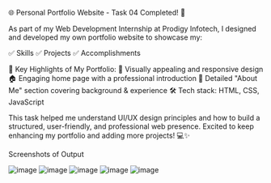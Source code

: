 🌐 Personal Portfolio Website - Task 04 Completed! 🚀

As part of my Web Development Internship at Prodigy Infotech, I designed and developed my own portfolio website to showcase my:

✅ Skills
✅ Projects
✅ Accomplishments

🔹 Key Highlights of My Portfolio:
🎨 Visually appealing and responsive design
🏠 Engaging home page with a professional introduction
📄 Detailed "About Me" section covering background & experience
🛠 Tech stack: HTML, CSS, JavaScript

This task helped me understand UI/UX design principles and how to build a structured, user-friendly, and professional web presence. Excited to keep enhancing my portfolio and adding more projects! 💻✨

Screenshots of Output

![image](https://github.com/user-attachments/assets/9400366b-d9e1-43f2-a9ca-c7420b19ff28)
![image](https://github.com/user-attachments/assets/45f1e584-d6ed-42f5-a000-43fd5c4d783a)
![image](https://github.com/user-attachments/assets/cf8264b0-641e-4585-bb1b-33d0d75f78f9)
![image](https://github.com/user-attachments/assets/52e89f23-0ef9-42ca-b025-85303bd60400)
![image](https://github.com/user-attachments/assets/b5fdd18f-4ec5-4d53-928d-da645373cc89)




